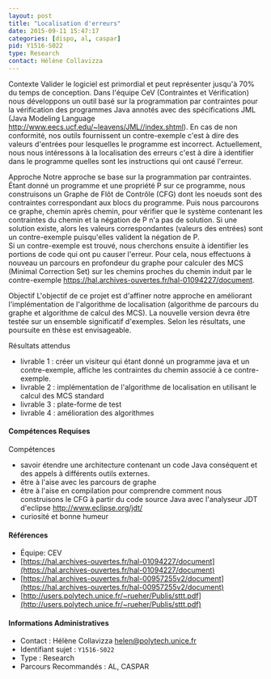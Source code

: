 ```yaml
---
layout: post
title: "Localisation d'erreurs"
date: 2015-09-11 15:47:17
categories: [dispo, al, caspar]
pid: Y1516-S022
type: Research
contact: Hélène Collavizza
---
```

       
Contexte
Valider le logiciel est primordial et peut représenter jusqu'à 70% du temps de conception. Dans l'équipe CeV (Contraintes et Vérification) nous développons un outil basé sur la programmation par contraintes pour la vérification des programmes Java annotés avec des spécifications JML (Java Modeling Language http://www.eecs.ucf.edu/~leavens/JML//index.shtml). En cas de non conformité, nos outils fournissent un contre-exemple c'est à dire des valeurs d'entrées pour lesquelles le programme est incorrect. Actuellement, nous nous intéressons à la localisation des erreurs c'est à dire à identifier dans le programme quelles sont les instructions qui ont causé l'erreur.

Approche
Notre approche se base sur la programmation par contraintes. Étant donné un programme et une propriété P sur ce programme, nous construisons un Graphe de Flôt de Contrôle (CFG) dont les noeuds sont des contraintes correspondant aux blocs du programme. Puis nous parcourons ce graphe, chemin après chemin, pour vérifier que le système contenant les contraintes du chemin et la négation de P n'a pas de solution. Si une solution existe, alors les valeurs correspondantes (valeurs des entrées) sont un contre-exemple puisqu'elles valident la négation de P.  
Si un contre-exemple est trouvé, nous cherchons ensuite à identifier les portions de code qui ont pu causer l'erreur. Pour cela, nous effectuons à nouveau un parcours en profondeur du graphe pour calculer des MCS (Minimal Correction Set) sur les chemins proches du chemin induit par le contre-exemple https://hal.archives-ouvertes.fr/hal-01094227/document.

Objectif
L'objectif de ce projet est d'affiner notre approche en améliorant l'implémentation de l'algorithme de localisation (algorithme de parcours du graphe et algorithme de calcul des MCS). La nouvelle version devra être testée sur un ensemble significatif d'exemples. Selon les résultats, une poursuite en thèse est envisageable.

Résultats attendus

- livrable 1 : créer un visiteur qui étant donné un programme java et un contre-exemple, affiche les contraintes du chemin associé à ce contre-exemple.
- livrable 2 : implémentation de l'algorithme de localisation en utilisant le calcul des MCS standard
- livrable 3 : plate-forme de test
- livrable 4 : amélioration des algorithmes

#### Compétences Requises
Compétences
- savoir étendre une architecture contenant un code Java conséquent et des appels à différents outils externes.
- être à l'aise avec les parcours de graphe
- être à l'aise en compilation pour comprendre comment nous construisons le CFG à partir du code source Java avec l'analyseur JDT d'eclipse  http://www.eclipse.org/jdt/ 
- curiosité et bonne humeur


#### Références

  * Équipe: CEV
  * [https://hal.archives-ouvertes.fr/hal-01094227/document](https://hal.archives-ouvertes.fr/hal-01094227/document)
  * [https://hal.archives-ouvertes.fr/hal-00957255v2/document](https://hal.archives-ouvertes.fr/hal-00957255v2/document)
  * [http://users.polytech.unice.fr/~rueher/Publis/sttt.pdf](http://users.polytech.unice.fr/~rueher/Publis/sttt.pdf)

#### Informations Administratives
  * Contact : Hélène Collavizza <helen@polytech.unice.fr>
  * Identifiant sujet : `Y1516-S022`
  * Type : Research
  * Parcours Recommandés : AL, CASPAR
     